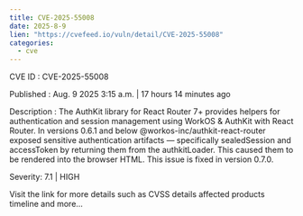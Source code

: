 ```yaml
--- 
title: CVE-2025-55008
date: 2025-8-9
lien: "https://cvefeed.io/vuln/detail/CVE-2025-55008"
categories:
  - cve
---
```


CVE ID : CVE-2025-55008

Published :  Aug. 9
2025
3:15 a.m. | 17 hours
14 minutes ago

Description : The AuthKit library for React Router 7+ provides helpers for authentication and session management using WorkOS & AuthKit with React Router. In versions 0.6.1 and below
@workos-inc/authkit-react-router exposed sensitive authentication artifacts — specifically sealedSession and accessToken by returning them from the authkitLoader. This caused them to be rendered into the browser HTML. This issue is fixed in version 0.7.0.

Severity: 7.1 | HIGH

Visit the link for more details
such as CVSS details
affected products
timeline
and more...
